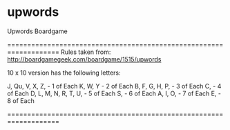 upwords
=======

Upwords Boardgame

===================================================================
  Rules taken from: http://boardgamegeek.com/boardgame/1515/upwords

  10 x 10 version has the following letters:

  J, Qu, V, X, Z, - 1 of Each
  K, W, Y - 2 of Each
  B, F, G, H, P, - 3 of Each
  C, - 4 of Each
  D, L, M, N, R, T, U, - 5 of Each
  S, - 6 of Each
  A, I, O, - 7 of Each
  E, - 8 of Each

===================================================================
